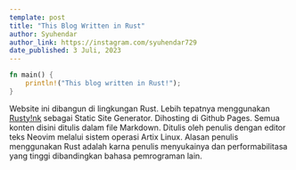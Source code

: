 ```yaml
---
template: post
title: "This Blog Written in Rust"
author: Syuhendar
author_link: https://instagram.com/syuhendar729
date_published: 3 Juli, 2023
---
```


```rust
fn main() {
    println!("This blog written in Rust!");
}
```

Website ini dibangun di lingkungan Rust.
Lebih tepatnya menggunakan [Rusty!nk](https://github.com/arjunkomath/rustyink) sebagai Static Site Generator.
Dihosting di Github Pages.
Semua konten disini ditulis dalam file Markdown.
Ditulis oleh penulis dengan editor teks Neovim melalui sistem operasi Artix Linux. 
Alasan penulis menggunakan Rust adalah karna penulis menyukainya dan performabilitasa yang tinggi dibandingkan bahasa pemrograman lain.
